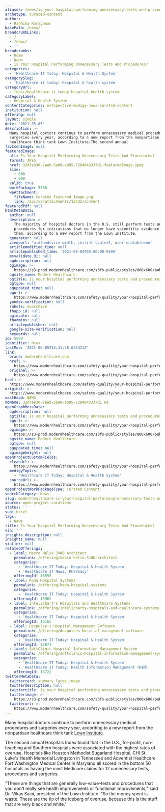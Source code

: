 ```yaml
---
aliases: /news/is-your-hospital-performing-unnecessary-tests-and-procedures
archetype: curated-content
author:
  - Radhika Narayanan
basePath: /news/
breadcrumbLinks:
  - /
  - /news/
  - ''
breadcrumbs:
  - Home
  - News
  - Is Your Hospital Performing Unnecessary Tests And Procedures?
categories:
  - 'Healthcare IT Today: Hospital & Health System'
categorySlug:
  - 'healthcare it today: hospital & health system'
categoryUrl:
  - topic/healthcare-it-today-hospital-health-system
categoryLabel:
  - Hospital & Health System
contentCategories: netspective-medigy-news-curated-content
institution: null
offering: null
layOut: single
date: '2021-05-05'
description: >-
  Many hospital doctors continue to perform unnecessary medical procedures and
  surgeries every year, according to a new report from the nonpartisan
  healthcare think tank Lown Institute.The second annual
favIconImage: null
featuredImage:
  alt: Is Your Hospital Performing Unnecessary Tests And Procedures?
  format: JPEG
  href: 32d7e930-7aab-5a08-a095-7294048337d1-featuredImage.jpeg
  size:
    - 600
    - 800
  valid: true
  workPackage: 5560
  wpAttachment:
    fileName: Curated_Featured_Image.png
    link: /api/v3/attachments/12432/content
featuredPdf: null
htmlMetaData:
  author: null
  description: >-
    The majority of hospital doctors in the U.S. still perform tests and
    procedures for indications that no longer have scientific evidence to back
    them, according to a new report from the Lown Institute.
  generator: null
  viewport: 'width=device-width, initial-scale=1, user-scalable=no'
  articlemodified_time: null
  articlepublished_time: '2021-05-04T08:00:00-0400'
  msvalidate.01: null
  ogdescription: null
  ogimage: >-
    https://s3-prod.modernhealthcare.com/s3fs-public/styles/800x600/public/hospital-money_costs_i.png
  ogsite_name: Modern Healthcare
  ogtitle: Is your hospital performing unnecessary tests and procedures?
  ogtype: null
  ogupdated_time: null
  ogurl: >-
    https://www.modernhealthcare.com/safety-quality/your-hospital-performing-unnecessary-tests-and-procedures
  yandex-verification: null
  robots: noarchive
  fbapp_id: null
  oglocale: null
  fbadmins: null
  articlepublisher: null
  google-site-verification: null
  keywords: null
id: 5560
identifier: News
lastMod: '2021-05-05T13:31:38.045421Z'
link:
  brand: modernhealthcare.com
  href: >-
    https://www.modernhealthcare.com/safety-quality/your-hospital-performing-unnecessary-tests-and-procedures
  original: >-
    https://www.modernhealthcare.com/safety-quality/your-hospital-performing-unnecessary-tests-and-procedures
href: >-
  https://www.modernhealthcare.com/safety-quality/your-hospital-performing-unnecessary-tests-and-procedures
original: >-
  https://www.modernhealthcare.com/safety-quality/your-hospital-performing-unnecessary-tests-and-procedures
mastHead: NEWS
mdName: 32d7e930-7aab-5a08-a095-7294048337d1.md
openGraphMetaData:
  ogdescription: null
  ogtitle: Is your hospital performing unnecessary tests and procedures?
  ogurl: >-
    https://www.modernhealthcare.com/safety-quality/your-hospital-performing-unnecessary-tests-and-procedures
  ogimage: >-
    https://s3-prod.modernhealthcare.com/s3fs-public/styles/800x600/public/hospital-money_costs_i.png
  ogsite_name: Modern Healthcare
  ogtype: null
  ogupdated_time: null
  ogimageheight: null
openProjectCustomFields:
  cleanUrl: >-
    https://www.modernhealthcare.com/safety-quality/your-hospital-performing-unnecessary-tests-and-procedures
  medigyTopics:
    - 'Healthcare IT Today: Hospital & Health System'
  sourceUrl: >-
    https://www.modernhealthcare.com/safety-quality/your-hospital-performing-unnecessary-tests-and-procedures
openProjectWorkPackageType: Curated Content
searchCategory: News
slug: modernhealthcare-is-your-hospital-performing-unnecessary-tests-and-procedures
source: open-project-curations
status: ''
sub: brief
tags:
  - News
title: Is Your Hospital Performing Unnecessary Tests And Procedures?
via: ' '
insights_description: null
insights_name: null
viaLink: null
relatedOfferings:
  - label: Macro Helix 340B Architect
    permalink: /offering/macro-helix-340b-architect
    categories:
      - 'Healthcare IT Today: Hospital & Health System'
      - 'Healthcare IT News: Pharmacy'
    offeringId: 16595
  - label: Koda Hospital Systems
    permalink: /offering/koda-hospital-systems
    categories:
      - 'Healthcare IT Today: Hospital & Health System'
    offeringId: 15902
  - label: InteliChart's Hospitals and Healthcare Systems
    permalink: /offering/intelicharts-hospitals-and-healthcare-systems
    categories:
      - 'Healthcare IT Today: Hospital & Health System'
    offeringId: 15165
  - label: Docpulse's Hospital Management Software
    permalink: /offering/docpulses-hospital-management-software
    categories:
      - 'Healthcare IT Today: Hospital & Health System'
    offeringId: 13871
  - label: SoftClinic Hospital Information Management System
    permalink: /offering/softclinic-hospital-information-management-system
    categories:
      - 'Healthcare IT Today: Hospital & Health System'
      - 'Healthcare IT Today: Health Information Management (HIM)'
    offeringId: 13722
twitterMetaData:
  twittercard: summary_large_image
  twitterdescription: null
  twittertitle: Is your hospital performing unnecessary tests and procedures?
  twitterimage: >-
    https://s3-prod.modernhealthcare.com/s3fs-public/styles/800x600/public/hospital-money_costs_i.png
  twitterurl: >-
    https://www.modernhealthcare.com/safety-quality/your-hospital-performing-unnecessary-tests-and-procedures
---
```

<p>Many hospital doctors continue to perform unnecessary medical procedures and surgeries every year, according to a new report from the nonpartisan healthcare think tank <a href="https://lownhospitalsindex.org/2021-winning-hospitals-avoiding-overuse/#methodology">Lown Institute</a>.</p><p>The second annual Hospitals Index found that in the U.S., for-profit, non-teaching and Southern hospitals were associated with the highest rates of overuse. Hospitals like Houston Methodist Sugarland Hospital, CHI St. Luke's Health Memorial Livingston in Tennessee&nbsp;and Adventist Healthcare Fort Washington Medical Center in Maryland&nbsp;all scored in the bottom 50 hospitals as having the most Medicare claims for 12 unnecessary tests, procedures and surgeries.</p><p>"These are things that are generally low-value–tests and procedures that you don't really see health improvements or functional improvements," said Dr. Vikas Saini, president of the Lown Institute. "So the money spent is waste. These are the tip of the iceberg of overuse, because this is the stuff that are very black and white."</p>